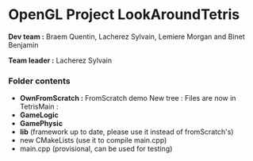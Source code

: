 # OpenGL Project LookAroundTetris



**Dev team :** Braem Quentin, Lacherez Sylvain, Lemiere Morgan and Binet Benjamin

**Team leader :** Lacherez Sylvain

### Folder contents
* **OwnFromScratch :** FromScratch demo
New tree : Files are now in TetrisMain :
* **GameLogic** 
* **GamePhysic**
* **lib** (framework up to date, please use it instead of fromScratch's)
* new CMakeLists (use it to compile main.cpp)
* main.cpp (provisional, can be used for testing)
